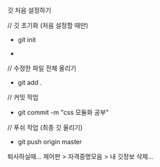 #####
깃 처음 설정하기

// 깃 초기화 (처음 설정할 때만)
- git init

-
// 수정한 파일 전체 올리기
- git add .

// 커밋 작업
- git commit -m "css 모듈화 공부"

// 푸쉬 작업 (최종 깃 올리기)
- git push origin master

퇴사하실때...
제어판 > 자격증명모음 > 내 깃정보 삭제...